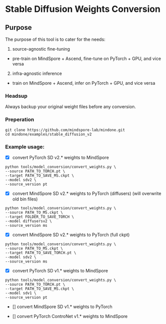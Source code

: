 # Stable Diffusion Weights Conversion

## Purpose

The purpose of this tool is to cater for the needs:

1. source-agnostic fine-tuning

- pre-train on MindSpore + Ascend, fine-tune on PyTorch + GPU, and vice versa

2. infra-agnostic inference

- train on MindSpore + Ascend, infer on PyTorch + GPU, and vice versa

### Headsup

Always backup your original weight files before any conversion.

### Preperation

```shell
git clone https://github.com/mindspore-lab/mindone.git
cd mindone/examples/stable_diffusion_v2
```

### Example usage:

- [x] convert PyTorch SD v2.* weights to MindSpore

```shell
python tools/model_conversion/convert_weights.py \
--source PATH_TO_TORCH.pt \
--target PATH_TO_SAVE_MS.ckpt \
--model sdv2 \
--source_version pt
```

- [x] convert MindSpore SD v2.* weights to PyTorch (diffusers) (will overwrite old bin files)

```shell
python tools/model_conversion/convert_weights.py \
--source PATH_TO_MS.ckpt \
--target FOLDER_TO_SAVE_TORCH \
--model diffusersv2 \
--source_version ms
```

- [x] convert MindSpore SD v2.* weights to PyTorch (full ckpt)

```shell
python tools/model_conversion/convert_weights.py \
--source PATH_TO_MS.ckpt \
--target PATH_TO_SAVE_TORCH.pt \
--model sdv2 \
--source_version ms
```

- [x] convert PyTorch SD v1.* weights to MindSpore

```shell
python tools/model_conversion/convert_weights.py \
--source PATH_TO_TORCH.pt \
--target PATH_TO_SAVE_MS.ckpt \
--model sdv1 \
--source_version pt
```

- [] convert MindSpore SD v1.* weights to PyTorch

- [] convert PyTorch ControNet v1.* weights to MindSpore
